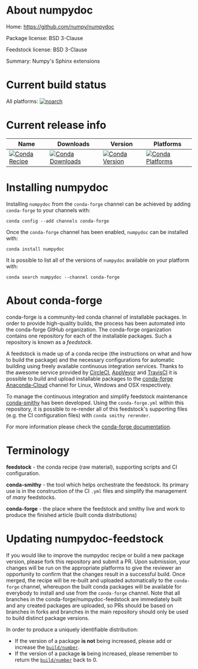 About numpydoc
==============

Home: https://github.com/numpy/numpydoc

Package license: BSD 3-Clause

Feedstock license: BSD 3-Clause

Summary: Numpy's Sphinx extensions



Current build status
====================

All platforms:
[![noarch](https://img.shields.io/circleci/project/github/conda-forge/numpydoc-feedstock/master.svg?label=noarch)](https://circleci.com/gh/conda-forge/numpydoc-feedstock)

Current release info
====================

| Name | Downloads | Version | Platforms |
| --- | --- | --- | --- |
| [![Conda Recipe](https://img.shields.io/badge/recipe-numpydoc-green.svg)](https://anaconda.org/conda-forge/numpydoc) | [![Conda Downloads](https://img.shields.io/conda/dn/conda-forge/numpydoc.svg)](https://anaconda.org/conda-forge/numpydoc) | [![Conda Version](https://img.shields.io/conda/vn/conda-forge/numpydoc.svg)](https://anaconda.org/conda-forge/numpydoc) | [![Conda Platforms](https://img.shields.io/conda/pn/conda-forge/numpydoc.svg)](https://anaconda.org/conda-forge/numpydoc) |

Installing numpydoc
===================

Installing `numpydoc` from the `conda-forge` channel can be achieved by adding `conda-forge` to your channels with:

```
conda config --add channels conda-forge
```

Once the `conda-forge` channel has been enabled, `numpydoc` can be installed with:

```
conda install numpydoc
```

It is possible to list all of the versions of `numpydoc` available on your platform with:

```
conda search numpydoc --channel conda-forge
```


About conda-forge
=================

conda-forge is a community-led conda channel of installable packages.
In order to provide high-quality builds, the process has been automated into the
conda-forge GitHub organization. The conda-forge organization contains one repository
for each of the installable packages. Such a repository is known as a *feedstock*.

A feedstock is made up of a conda recipe (the instructions on what and how to build
the package) and the necessary configurations for automatic building using freely
available continuous integration services. Thanks to the awesome service provided by
[CircleCI](https://circleci.com/), [AppVeyor](http://www.appveyor.com/)
and [TravisCI](https://travis-ci.org/) it is possible to build and upload installable
packages to the [conda-forge](https://anaconda.org/conda-forge)
[Anaconda-Cloud](http://docs.anaconda.org/) channel for Linux, Windows and OSX respectively.

To manage the continuous integration and simplify feedstock maintenance
[conda-smithy](http://github.com/conda-forge/conda-smithy) has been developed.
Using the ``conda-forge.yml`` within this repository, it is possible to re-render all of
this feedstock's supporting files (e.g. the CI configuration files) with ``conda smithy rerender``.

For more information please check the [conda-forge documentation](https://conda-forge.org/docs/).

Terminology
===========

**feedstock** - the conda recipe (raw material), supporting scripts and CI configuration.

**conda-smithy** - the tool which helps orchestrate the feedstock.
                   Its primary use is in the construction of the CI ``.yml`` files
                   and simplify the management of *many* feedstocks.

**conda-forge** - the place where the feedstock and smithy live and work to
                  produce the finished article (built conda distributions)


Updating numpydoc-feedstock
===========================

If you would like to improve the numpydoc recipe or build a new
package version, please fork this repository and submit a PR. Upon submission,
your changes will be run on the appropriate platforms to give the reviewer an
opportunity to confirm that the changes result in a successful build. Once
merged, the recipe will be re-built and uploaded automatically to the
`conda-forge` channel, whereupon the built conda packages will be available for
everybody to install and use from the `conda-forge` channel.
Note that all branches in the conda-forge/numpydoc-feedstock are
immediately built and any created packages are uploaded, so PRs should be based
on branches in forks and branches in the main repository should only be used to
build distinct package versions.

In order to produce a uniquely identifiable distribution:
 * If the version of a package **is not** being increased, please add or increase
   the [``build/number``](http://conda.pydata.org/docs/building/meta-yaml.html#build-number-and-string).
 * If the version of a package **is** being increased, please remember to return
   the [``build/number``](http://conda.pydata.org/docs/building/meta-yaml.html#build-number-and-string)
   back to 0.